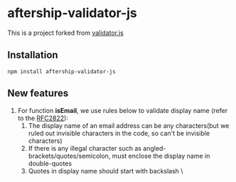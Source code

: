 # aftership-validator-js
This is a project forked from [validator.js](https://github.com/chriso/validator.js)

## Installation
`npm install aftership-validator-js`

## New features
1. For function **isEmail**, we use rules below to validate display name (refer to the [RFC2822](https://tools.ietf.org/html/rfc2822#appendix-A.1.2)):
	1. The display name of an email address can be any characters(but we ruled out invisible characters in the code, so can't be invisible characters)
	2. If there is any illegal character such as angled-brackets/quotes/semicolon, must enclose the display name in double-quotes
	3. Quotes in display name should start with backslash \


   
  